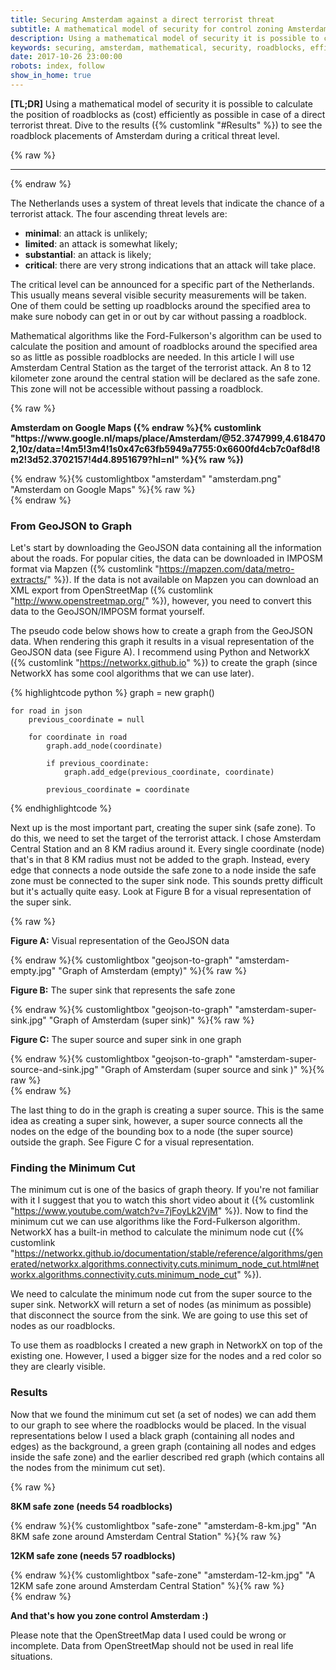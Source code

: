 ```yaml
---
title: Securing Amsterdam against a direct terrorist threat
subtitle: A mathematical model of security for control zoning Amsterdam in case of a critical threat level.
description: Using a mathematical model of security it is possible to calculate the position of roadblocks as (cost) efficiently as possible in case of a direct terrorist threat.
keywords: securing, amsterdam, mathematical, security, roadblocks, efficient, terrorist, threat
date: 2017-10-26 23:00:00
robots: index, follow
show_in_home: true
---
```


**[TL;DR]** Using a mathematical model of security it is possible to calculate the position of roadblocks as (cost) efficiently as possible in case of a direct terrorist threat. Dive to the results ({% customlink "#Results" %}) to see the roadblock placements of Amsterdam during a critical threat level.

{% raw %}<hr>{% endraw %}

The Netherlands uses a system of threat levels that indicate the chance of a terrorist attack. The four ascending threat levels are:

* **minimal**: an attack is unlikely;
* **limited**: an attack is somewhat likely;
* **substantial**: an attack is likely;
* **critical**: there are very strong indications that an attack will take place.

The critical level can be announced for a specific part of the Netherlands. This usually means several visible security measurements will be taken. One of them could be setting up roadblocks around the specified area to make sure nobody can get in or out by car without passing a roadblock.

Mathematical algorithms like the Ford-Fulkerson's algorithm can be used to calculate the position and amount of roadblocks around the specified area so as little as possible roadblocks are needed. In this article I will use Amsterdam Central Station as the target of the terrorist attack. An 8 to 12 kilometer zone around the central station will be declared as the safe zone. This zone will not be accessible without passing a roadblock.

{% raw %}
<div class="row img-carousel img-carousel-max">
	<div class="col-md-12">
		<p><strong>Amsterdam on Google Maps ({% endraw %}{% customlink "https://www.google.nl/maps/place/Amsterdam/@52.3747999,4.6184702,10z/data=!4m5!3m4!1s0x47c63fb5949a7755:0x6600fd4cb7c0af8d!8m2!3d52.3702157!4d4.8951679?hl=nl" %}{% raw %})</strong></p>
		{% endraw %}{% customlightbox "amsterdam" "amsterdam.png" "Amsterdam on Google Maps" %}{% raw %}
	</div>
</div>
{% endraw %}

### From GeoJSON to Graph

Let's start by downloading the GeoJSON data containing all the information about the roads. For popular cities, the data can be downloaded in IMPOSM format via Mapzen ({% customlink "https://mapzen.com/data/metro-extracts/" %}). If the data is not available on Mapzen you can download an XML export from OpenStreetMap ({% customlink "http://www.openstreetmap.org/" %}), however, you need to convert this data to the GeoJSON/IMPOSM format yourself.

The pseudo code below shows how to create a graph from the GeoJSON data. When rendering this graph it results in a visual representation of the GeoJSON data (see Figure A). I recommend using Python and NetworkX ({% customlink "https://networkx.github.io" %}) to create the graph (since NetworkX has some cool algorithms that we can use later).

{% highlightcode python %}
	graph = new graph()

	for road in json
		previous_coordinate = null

		for coordinate in road
			graph.add_node(coordinate)

			if previous_coordinate:
				graph.add_edge(previous_coordinate, coordinate)

			previous_coordinate = coordinate
{% endhighlightcode %}

Next up is the most important part, creating the super sink (safe zone). To do this, we need to set the target of the terrorist attack. I chose Amsterdam Central Station and an 8 KM radius around it. Every single coordinate (node) that's in that 8 KM radius must not be added to the graph. Instead, every edge that connects a node outside the safe zone to a node inside the safe zone must be connected to the super sink node. This sounds pretty difficult but it's actually quite easy. Look at Figure B for a visual representation of the super sink.

{% raw %}
<div class="row img-carousel img-carousel-max">
	<div class="col-md-4">
		<p><strong>Figure A:</strong> Visual representation of the GeoJSON data</p>
		{% endraw %}{% customlightbox "geojson-to-graph" "amsterdam-empty.jpg" "Graph of Amsterdam (empty)" %}{% raw %}
	</div>
	<div class="col-md-4">
		<p><strong>Figure B:</strong> The super sink that represents the safe zone</p>
		{% endraw %}{% customlightbox "geojson-to-graph" "amsterdam-super-sink.jpg" "Graph of Amsterdam (super sink)" %}{% raw %}
	</div>
	<div class="col-md-4">
		<p><strong>Figure C:</strong> The super source and super sink in one graph</p>
		{% endraw %}{% customlightbox "geojson-to-graph" "amsterdam-super-source-and-sink.jpg" "Graph of Amsterdam (super source and sink )" %}{% raw %}
	</div>
</div>
{% endraw %}

The last thing to do in the graph is creating a super source. This is the same idea as creating a super sink, however, a super source connects all the nodes on the edge of the bounding box to a node (the super source) outside the graph. See Figure C for a visual representation.

### Finding the Minimum Cut

The minimum cut is one of the basics of graph theory. If you're not familiar with it I suggest that you to watch this short video about it ({% customlink "https://www.youtube.com/watch?v=7jFoyLk2VjM" %}). Now to find the minimum cut we can use algorithms like the Ford-Fulkerson algorithm. NetworkX has a built-in method to calculate the minimum node cut ({% customlink "https://networkx.github.io/documentation/stable/reference/algorithms/generated/networkx.algorithms.connectivity.cuts.minimum_node_cut.html#networkx.algorithms.connectivity.cuts.minimum_node_cut" %}).

We need to calculate the minimum node cut from the super source to the super sink. NetworkX will return a set of nodes (as minimum as possible) that disconnect the source from the sink. We are going to use this set of nodes as our roadblocks.

To use them as roadblocks I created a new graph in NetworkX on top of the existing one. However, I used a bigger size for the nodes and a red color so they are clearly visible.

### Results

Now that we found the minimum cut set (a set of nodes) we can add them to our graph to see where the roadblocks would be placed. In the visual representations below I used a black graph (containing all nodes and edges) as the background, a green graph (containing all nodes and edges inside the safe zone) and the earlier described red graph (which contains all the nodes from the minimum cut set).

{% raw %}
<div class="row img-carousel img-carousel-max">
	<div class="col-md-6">
		<p><strong>8KM safe zone (needs 54 roadblocks)</strong></p>
		{% endraw %}{% customlightbox "safe-zone" "amsterdam-8-km.jpg" "An 8KM safe zone around Amsterdam Central Station" %}{% raw %}
	</div>
	<div class="col-md-6">
		<p><strong>12KM safe zone (needs 57 roadblocks)</strong></p>
		{% endraw %}{% customlightbox "safe-zone" "amsterdam-12-km.jpg" "A 12KM safe zone around Amsterdam Central Station" %}{% raw %}
	</div>
</div>
{% endraw %}

**And that's how you zone control Amsterdam :)**

Please note that the OpenStreetMap data I used could be wrong or incomplete. Data from OpenStreetMap should not be used in real life situations.
